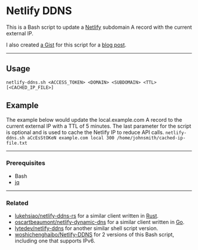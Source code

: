 # Netlify DDNS

This is a Bash script to update a [Netlify][netlify] subdomain A record with the current external IP.

I also created [a Gist](https://gist.github.com/skylerwlewis/ba052db5fe26424255674931d43fc030) for this script for a [blog post](https://blog.skylerlewis.io/2020/12/diy-dynamic-dns-using-netlify-api.html).

---
## Usage
`netlify-ddns.sh <ACCESS_TOKEN> <DOMAIN> <SUBDOMAIN> <TTL> [<CACHED_IP_FILE>]`

## Example
The example below would update the local.example.com A record to the current external IP with a TTL of 5 minutes.
The last parameter for the script is optional and is used to cache the Netlify IP to reduce API calls.
`netlify-ddns.sh aCcEsStOKeN example.com local 300 /home/johnsmith/cached-ip-file.txt`

---
### Prerequisites
- Bash
- [jq](https://github.com/stedolan/jq)
---
### Related
- [lukehsiao/netlify-ddns-rs] for a similar client written in [Rust][rust].
- [oscartbeaumont/netlify-dynamic-dns] for a similar client written in [Go][go].
- [lytedev/netlify-ddns] for another similar shell script version.
- [woshichenghaibo/Netlify-DDNS] for 2 versions of this Bash script, including one that supports IPv6.

[netlify]: https://www.netlify.com/docs/dns/
[rust]: https://rust-lang.org/
[go]: https://golang.org/
[lytedev/netlify-ddns]: https://github.com/lytedev/netlify-ddns
[lukehsiao/netlify-ddns-rs]: https://github.com/lukehsiao/netlify-ddns-rs
[oscartbeaumont/netlify-dynamic-dns]: https://github.com/oscartbeaumont/netlify-dynamic-dns
[woshichenghaibo/Netlify-DDNS]: https://github.com/woshichenghaibo/Netlify-DDNS
